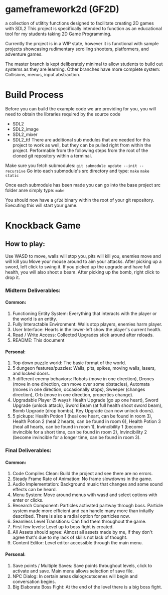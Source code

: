 # gameframework2d (GF2D)
a collection of utlitity functions designed to facilitate creating 2D games with SDL2
This project is specifically intended to function as an educational tool for my students taking 2D Game Programming.

Currently the project is in a WIP state, however it is functional with sample projects showcasing rudimentary scrolling shooters,
platformers, and adventure games.

The master branch is kept deliberately minimal to allow students to build out systems as they are learning.
Other branches have more complete system: Collisions, menus, input abstraction.

# Build Process

Before you can build the example code we are providing for you, you will need to obtain the libraries required
by the source code
 - SDL2
 - SDL2_image
 - SDL2_mixer
 - SDL2_ttf
There are additional sub modules that are needed for this project to work as well, but they can be pulled right from within the project.
Performable from the following steps from the root of the cloned git repository within a terminal. 

Make sure you fetch submodules: `git submodule update --init --recursive`
Go into each submodule's src directory and type:
`make`
`make static`

Once each submodule has been made you can go into the base project src folder anre simply type:
`make`

You should now have a `gf2d` binary within the root of your git repository. Executing this will start your game.

# Knockback Game

## How to play:

Use WASD to move, walls will stop you, pits will kill you, enemies move and will kill you
Move your mouse around to aim your attacks.
After picking up a sword, left click to swing it.  If you picked up the upgrade and have full health, you will also shoot a beam.
After picking up the bomb, right click to drop it.
### Midterm Deliverables:
#### Common:
1. Functioning Entity System: Everything that interacts with the player or the world is an entity.
2. Fully Interactable Environment:  Walls stop players, enemies harm player.
3. User Interface: Hearts in the lower-left show the player's current health.
4. Read / Write Access: Collected Upgrades stick around after reloads.
5. README: This document
#### Personal:
1. Top down puzzle world: The basic format of the world.
2. 5 dungeon features/puzzles: Walls, pits, spikes, moving walls, lasers, and locked doors.
3. 5 different enemy behaviors: Robots (move in one direction), Drones (move in one direction, can move over some obstacles), Automata (moves in one direction, occasionally stops), Sweeper (changes direction), Orb (move in one direction, properties change).
4. Upgradable Player (5 ways): Health Upgrade (go up one heart), Sword Upgrade (unlock attack), Sword Beam (at full health shoot sword beam), Bomb Upgrade (drop bombs), Key Upgrade (can now unlock doors).
5. 5 pickups: Health Potion 1 (heal one heart, can be found in room 3), Health Potion 2 (heal 2 hearts, can be found in room 6), Health Potion 3 (heal all hearts, can be found in room 1), Invincibility 1 (become invincible for a short time, can be found in room 2), Invincibility 2 (become invincible for a longer time, can be found in room 3).

### Final Deliverables:
#### Common:
1. Code Compiles Clean: Build the project and see there are no errors.
2. Steady Frame Rate of Animation: No frame slowdowns in the game.
3. Audio Implementation: Background music that changes and some sound effects can be heard.
4. Menu System: Move around menus with wasd and select options with enter or clicks.
5. Research Component: Particles activated partway through boss.  Particle system made more efficient and can handle many more than initailly described.  There is also a radial option for particles now.
6. Seamless Level Transitions: Can find them throughout the game.
7. First few levels: Level up to boss fight is created.
8. All Assets should agree: Almost all assets made by me, if they don't agree that's due to my lack of skills not lack of thought.
9. Content Editor: Level editor accessible through the main menu. 
#### Personal:
1. Save points / Multiple Saves: Save points throughout levels, click to activate and save.  Main menu allows selection of save file.
2. NPC Dialog: In certain areas dialog/cutscenes will begin and conversation begins.
3. Big Elaborate Boss Fight: At the end of the level there is a big boss fight.